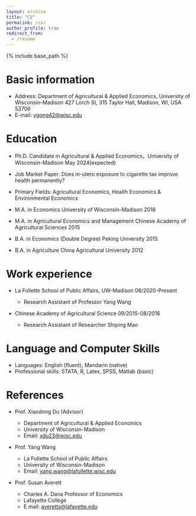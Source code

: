 ```yaml
---
layout: archive
title: "CV"
permalink: /cv/
author_profile: true
redirect_from:
  - /resume
---
```


{% include base_path %}

Basic information
======
* Address: Department of Agricultural & Applied Economics, University of Wisconsin-Madison 427 Lorch St,
           315 Taylor Hall, Madison, WI, USA 53706
* E-mail: ygong42@wisc.edu

Education
======
* Ph.D. Candidate in Agricultural & Applied Economics，University of Wisconsin-Madison	May 2024(expected)
* Job Market Paper: Does in-utero exposure to cigarette tax improve health permanently?
* Primary Fields: Agricultural Economics, Health Economics & Environmental Economics
 
* M.A. in Economics University of Wisconsin-Madison	2018

* M.A. in Agricultural Economics and Management Chinese Academy of Agricultural Sciences	2015

* B.A. in Economics (Double Degree) Peking University	2015

* B.A. in Agriculture China Agricultural University	2012

Work experience
======
* La Follette School of Public Affairs, UW-Madison	08/2020-Present
  * Research Assistant of Professor Yang Wang

* Chinese Academy of Agricultural Science	09/2015-08/2016
  * Research Assistant of Researcher Shiping Mao
  
Language and Computer Skills
======
* Languages: English (fluent), Mandarin (native)
* Professional skills: STATA, R, Latex, SPSS, Matlab (basic)

References
======

* Prof. Xiaodong Du (Advisor)
  * Department of Agricultural & Applied Economics
  * University of Wisconsin-Madison
  * Email: xdu23@wisc.edu 


* Prof. Yang Wang
  * La Follette School of Public Affairs
  * University of Wisconsin-Madison
  * Email: yang.wang@lafollette.wisc.edu


* Prof. Susan Averett
  *  Charles A. Dana Professor of Economics
  *  Lafayette College
  * E mail: averetts@lafayette.edu
